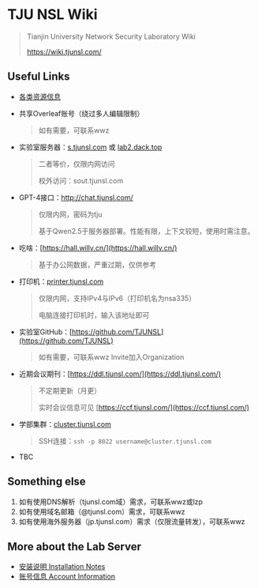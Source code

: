 # TJU NSL Wiki

> Tianjin University Network Security Laboratory Wiki
> 
> https://wiki.tjunsl.com/

## Useful Links

- [各类资源信息](./resource/)

- 共享Overleaf账号（绕过多人编辑限制）

  > 如有需要，可联系wwz

- 实验室服务器：[s.tjunsl.com](http://s.tjunsl.com/) 或 [lab2.dack.top](http://lab2.dack.top/)

  > 二者等价，仅限内网访问
  >
  > 校外访问：sout.tjunsl.com

- GPT-4接口：http://chat.tjunsl.com/

  > 仅限内网，密码为tju
  >
  > 基于Qwen2.5于服务器部署。性能有限，上下文较短，使用时需注意。

- 吃啥：[https://hall.willv.cn/](https://hall.willv.cn/)

  > 基于办公网数据，严重过期，仅供参考

- 打印机：[printer.tjunsl.com](http://printer.tjunsl.com/)

  > 仅限内网，支持IPv4与IPv6（打印机名为nsa335）
  >
  > 电脑连接打印机时，输入该地址即可

- 实验室GitHub：[https://github.com/TJUNSL](https://github.com/TJUNSL)

  > 如有需要，可联系wwz Invite加入Organization

- 近期会议期刊：[https://ddl.tjunsl.com/](https://ddl.tjunsl.com/)

  > 不定期更新（月更）
  > 
  > 实时会议信息可见 [https://ccf.tjunsl.com/](https://ccf.tjunsl.com/)

- 学部集群：[cluster.tjunsl.com](https://cluster.tjunsl.com/)

  > SSH连接：`ssh -p 8022 username@cluster.tjunsl.com`

- TBC

## Something else

1. 如有使用DNS解析（tjunsl.com域）需求，可联系wwz或lzp
2. 如有使用域名邮箱（@tjunsl.com）需求，可联系wwz
3. 如有使用海外服务器（jp.tjunsl.com）需求（仅限流量转发），可联系wwz

## More about the Lab Server

- [安装说明 Installation Notes](安装说明.md)
- [账号信息 Account Information](账号信息.md)
